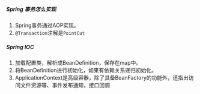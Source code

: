 ##### Spring 事务怎么实现

1. Spring事务通过AOP实现。
2. `@Transaction`注解是`PointCut`

##### Spring IOC

1. 加载配置类，解析成BeanDefinition，保存在map中。
2. 将BeanDefinition进行初始化，如果有依赖关系递归初始化。
3. ApplicationContext是高级容器，除了具备BeanFactory的功能外，还指出访问文件资源等、事件发布通知，接口回调